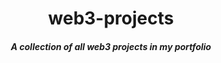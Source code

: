 <h1 align="center"> 
web3-projects
</h1>
<h5 align="center">
A collection of all web3 projects in my portfolio
</h5>

